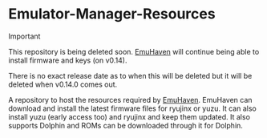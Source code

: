 # Emulator-Manager-Resources

>[!IMPORTANT]
> This repository is being deleted soon. [EmuHaven](https://github.com/Viren070/EmuHaven) will continue being able to install firmware and keys (on v0.14).
>
> There is no exact release date as to when this will be deleted but it will be deleted when v0.14.0 comes out.

A repository to host the resources required by [EmuHaven](https://github.com/Viren070/EmuHaven).
EmuHaven can download and install the latest firmware files for ryujinx or yuzu. It can also install yuzu (early access too) and ryujinx and keep them updated. 
It also supports Dolphin and ROMs can be downloaded through it for Dolphin.
